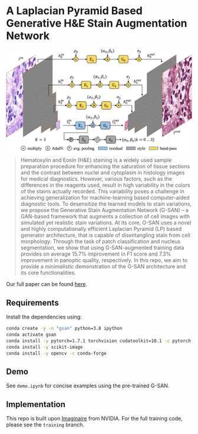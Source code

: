 # A Laplacian Pyramid Based Generative H&E Stain Augmentation Network
![Training G-SAN](assets/architecture.png)
>  Hematoxylin and Eosin (H&E) staining is a widely used sample preparation procedure for enhancing the saturation of tissue sections and the contrast between nuclei and cytoplasm in histology images for medical diagnostics. However, various factors, such as the differences in the reagents used, result in high variability in the colors of the stains actually recorded. This variability poses a challenge in achieving generalization for machine-learning based computer-aided diagnostic tools. To desensitize the learned models to stain variations, we propose the Generative Stain Augmentation Network (G-SAN) – a GAN-based framework that augments a collection of cell images with simulated yet realistic stain variations. At its core, G-SAN uses a novel and highly computationally efficient Laplacian Pyramid (LP) based generator architecture, that is capable of disentangling stain from cell morphology. Through the task of patch classification and nucleus segmentation, we show that using G-SAN-augmented training data provides on average 15.7% improvement in F1 score and 7.3% improvement in panoptic quality, respectively. 
In this repo, we aim to provide a *minimalistic* demonstration of the G-SAN architecture and its core functionalities.

Our full paper can be found [here](https://arxiv.org/abs/2305.14301).

## Requirements
Install the dependencies using:
```bash
conda create -y -n "gsan" python=3.8 ipython 
conda activate gsan
conda install -y pytorch=1.7.1 torchvision cudatoolkit=10.1 -c pytorch
conda install -y scikit-image
conda install -y opencv -c conda-forge 
```
## Demo
See `demo.ipynb` for concise examples using the pre-trained G-SAN.

## Implementation
This repo is built upon [Imaginaire](https://github.com/NVlabs/imaginaire) from NVIDIA.
For the full training code, please see the `training` branch.

